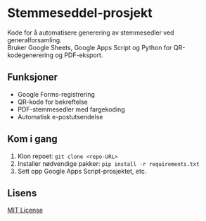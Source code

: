 # Stemmeseddel-prosjekt

Kode for å automatisere generering av stemmesedler ved generalforsamling.  
Bruker Google Sheets, Google Apps Script og Python for QR-kodegenerering og PDF-eksport.

## Funksjoner
- Google Forms-registrering
- QR-kode for bekreftelse
- PDF-stemmesedler med fargekoding
- Automatisk e-postutsendelse

## Kom i gang
1. Klon repoet: `git clone <repo-URL>`
2. Installer nødvendige pakker: `pip install -r requirements.txt`
3. Sett opp Google Apps Script-prosjektet, etc.

## Lisens
[MIT License](LICENSE)
